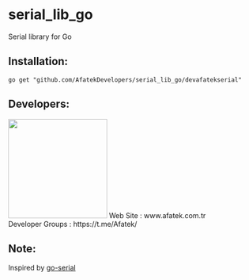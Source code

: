 # serial_lib_go

Serial library for Go

## Installation:

```shell
go get "github.com/AfatekDevelopers/serial_lib_go/devafatekserial"
```

## Developers:
<img src="https://github.com/AfatekDevelopers/companyfiles/blob/master/afatek-logo.png?raw=true" width="200"/>
Web Site        : www.afatek.com.tr <br />
Developer Groups : https://t.me/Afatek/ <br />

## Note:
Inspired by [go-serial](https://github.com/jacobsa/go-serial)